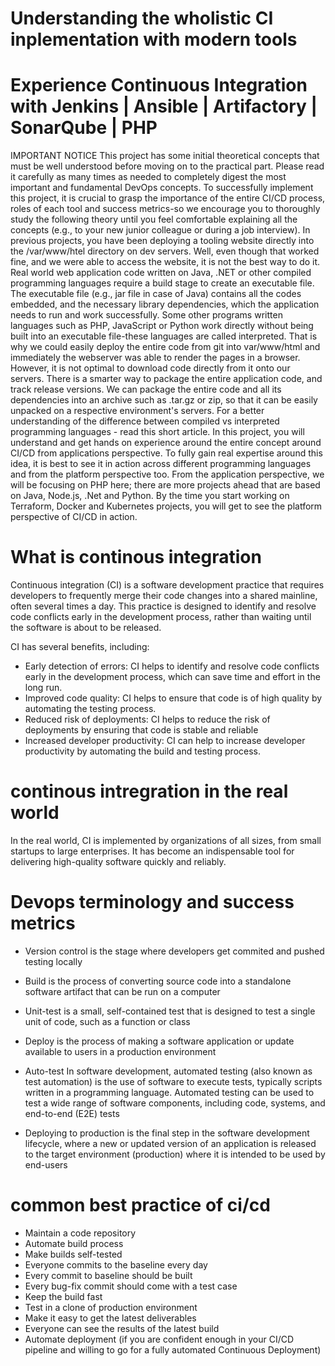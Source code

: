 # Understanding the wholistic CI inplementation with modern tools

# Experience Continuous Integration with Jenkins | Ansible | Artifactory | SonarQube | PHP

IMPORTANT NOTICE This project has some initial theoretical concepts that must be well understood before moving on to the practical part. Please read it carefully as many times as needed to completely digest the most important and fundamental DevOps concepts. To successfully implement this project, it is crucial to grasp the importance of the entire CI/CD process, roles of each tool and success metrics-so we encourage you to thoroughly study the following theory until you feel comfortable explaining all the concepts (e.g., to your new junior colleague or during a job interview). In previous projects, you have been deploying a tooling website directly into the /var/www/htel directory on dev servers. Well, even though that worked fine, and we were able to access the website, it is not the best way to do it. Real world web application code written on Java, .NET or other compiled programming languages require a build stage to create an executable file. The executable file (e.g., jar file in case of Java) contains all the codes embedded, and the necessary library dependencies, which the application needs to run and work successfully. Some other programs written languages such as PHP, JavaScript or Python work directly without being built into an executable file-these languages are called interpreted. That is why we could easily deploy the entire code from git into var/www/html and immediately the webserver was able to render the pages in a browser. However, it is not optimal to download code directly from it onto our servers. There is a smarter way to package the entire application code, and track release versions. We can package the entire code and all its dependencies into an archive such as .tar.gz or zip, so that it can be easily unpacked on a respective environment's servers. For a better understanding of the difference between compiled vs interpreted programming languages - read this short article. In this project, you will understand and get hands on experience around the entire concept around CI/CD from applications perspective. To fully gain real expertise around this idea, it is best to see it in action across different programming languages and from the platform perspective too. From the application perspective, we will be focusing on PHP here; there are more projects ahead that are based on Java, Node.js, .Net and Python. By the time you start working on Terraform, Docker and Kubernetes projects, you will get to see the platform perspective of CI/CD in action.

# What is continous integration

Continuous integration (CI) is a software development practice that requires developers to frequently merge their code changes into a shared mainline, often several times a day. This practice is designed to identify and resolve code conflicts early in the development process, rather than waiting until the software is about to be released.

CI has several benefits, including:

- Early detection of errors: CI helps to identify and resolve code conflicts early in the development process, which can save time and effort in the long run.
- Improved code quality: CI helps to ensure that code is of high quality by automating the testing process.
- Reduced risk of deployments: CI helps to reduce the risk of deployments by ensuring that code is stable and reliable
- Increased developer productivity: CI can help to increase developer productivity by automating the build and testing process.

# continous intregration in the real world

In the real world, CI is implemented by organizations of all sizes, from small startups to large enterprises. It has become an indispensable tool for delivering high-quality software quickly and reliably.

# Devops terminology and success metrics

- Version control is the stage where developers get commited and pushed testing locally

- Build is the process of converting source code into a standalone software artifact that can be run on a computer

- Unit-test is a small, self-contained test that is designed to test a single unit of code, such as a function or class

- Deploy is the process of making a software application or update available to users in a production environment

- Auto-test In software development, automated testing (also known as test automation) is the use of software to execute tests, typically scripts written in a programming language. Automated testing can be used to test a wide range of software components, including code, systems, and end-to-end (E2E) tests

- Deploying to production is the final step in the software development lifecycle, where a new or updated version of an application is released to the target environment (production) where it is intended to be used by end-users

# common best practice of ci/cd

- Maintain a code repository
- Automate build process
- Make builds self-tested
- Everyone commits to the baseline every day
- Every commit to baseline should be built
- Every bug-fix commit should come with a test case
- Keep the build fast
- Test in a clone of production environment
- Make it easy to get the latest deliverables
- Everyone can see the results of the latest build
- Automate deployment (if you are confident enough in your CI/CD pipeline and willing to go for a fully automated Continuous Deployment)







